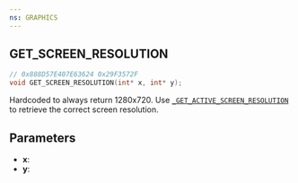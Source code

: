 ```yaml
---
ns: GRAPHICS
---
```

## GET_SCREEN_RESOLUTION

```c
// 0x888D57E407E63624 0x29F3572F
void GET_SCREEN_RESOLUTION(int* x, int* y);
```

Hardcoded to always return 1280x720. Use [`_GET_ACTIVE_SCREEN_RESOLUTION`](#_0x873C9F3104101DD3) to retrieve the correct screen resolution.

## Parameters
* **x**: 
* **y**: 

